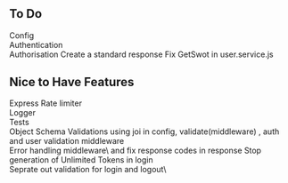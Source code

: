 #

## To Do

Config\
Authentication\
Authorisation
Create a standard response
Fix GetSwot in user.service.js

## Nice to Have Features

Express Rate limiter\
Logger\
Tests\
Object Schema Validations using joi in config, validate(middleware) , auth and user validation middleware\
Error handling middleware\ and fix response codes in response
Stop generation of Unlimited Tokens in login\
Seprate out validation for login and logout\
